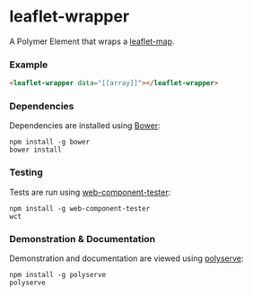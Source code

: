 # leaflet-wrapper

A Polymer Element that wraps a [leaflet-map](https://github.com/leaflet-extras/leaflet-map).

### Example
```html
<leaflet-wrapper data="[[array]]"></leaflet-wrapper>
```

### Dependencies

Dependencies are installed using [Bower](http://bower.io/):

    npm install -g bower
    bower install

### Testing

Tests are run using [web-component-tester](https://github.com/Polymer/web-component-tester):

    npm install -g web-component-tester
    wct

### Demonstration & Documentation

Demonstration and documentation are viewed using [polyserve](https://github.com/PolymerLabs/polyserve):

    npm install -g polyserve
    polyserve

